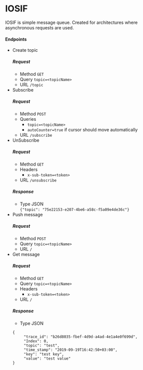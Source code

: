 # IOSIF

IOSIF is simple message queue. Created for architectures where asynchronous requests are used.  


#### Endpoints

* Create topic
    ##### Request  
    * Method `GET`  
    * Query  `topic=<topicName>`  
    * URL   `/topic`
* Subscribe
    ##### Request
   * Method `POST`  
   * Queries 
        * `topic=<topicName>`
        * `autoCounter=true` if cursor should move automatically    
   * URL   `/subscribe`
* UnSubscribe
    ##### Request
   * Method `GET`  
   * Headers 
        * `x-sub-token=<token>`    
   * URL   `/unsubscribe`
    ##### Response
    * Type JSON  
    `{"topic": "75e22153-e207-4be6-a58c-f5a09e4de36c"}`
* Push message
    ##### Request
   * Method `POST`  
   * Query  `topic=<topicName>`      
   * URL   `/`
* Get message
    ##### Request
   * Method `GET` 
   * Query  `topic=<topicName>`       
   * Headers 
        * `x-sub-token=<token>`    
   * URL   `/`
    ##### Response
    * Type JSON    
    ```
    {
         "trace_id": "b26d8035-fbef-4d9d-a4ad-4e1a4e0f699d",  
         "Index": 0,  
         "topic": "test",  
         "time_stamp": "2019-09-19T16:42:50+03:00",  
         "key": "test key",   
         "value": "test value"  
    }      